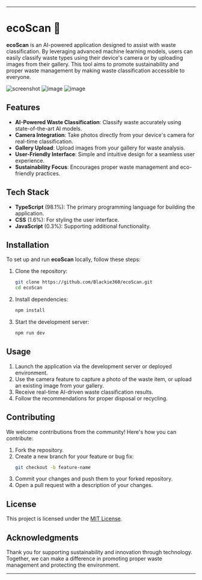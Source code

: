 
---

# ecoScan 🌱

**ecoScan** is an AI-powered application designed to assist with waste classification. By leveraging advanced machine learning models, users can easily classify waste types using their device's camera or by uploading images from their gallery. This tool aims to promote sustainability and proper waste management by making waste classification accessible to everyone.





![screenshot](https://github.com/user-attachments/assets/5ddc8ade-c793-4a31-b765-24ef75198c0f)  ![image](https://github.com/user-attachments/assets/f119cae8-b14e-47eb-9f78-ed02d7196df0)  ![image](https://github.com/user-attachments/assets/04d3cd01-f487-42d0-acaf-23c7906b9671)



## Features

- **AI-Powered Waste Classification**: Classify waste accurately using state-of-the-art AI models.
- **Camera Integration**: Take photos directly from your device's camera for real-time classification.
- **Gallery Upload**: Upload images from your gallery for waste analysis.
- **User-Friendly Interface**: Simple and intuitive design for a seamless user experience.
- **Sustainability Focus**: Encourages proper waste management and eco-friendly practices.

## Tech Stack

- **TypeScript** (98.1%): The primary programming language for building the application.
- **CSS** (1.6%): For styling the user interface.
- **JavaScript** (0.3%): Supporting additional functionality.

## Installation

To set up and run **ecoScan** locally, follow these steps:

1. Clone the repository:
   ```bash
   git clone https://github.com/Blackie360/ecoScan.git
   cd ecoScan
   ```

2. Install dependencies:
   ```bash
   npm install
   ```

3. Start the development server:
   ```bash
   npm run dev
   ```

## Usage

1. Launch the application via the development server or deployed environment.
2. Use the camera feature to capture a photo of the waste item, or upload an existing image from your gallery.
3. Receive real-time AI-driven waste classification results.
4. Follow the recommendations for proper disposal or recycling.

## Contributing

We welcome contributions from the community! Here's how you can contribute:

1. Fork the repository.
2. Create a new branch for your feature or bug fix:
   ```bash
   git checkout -b feature-name
   ```
3. Commit your changes and push them to your forked repository.
4. Open a pull request with a description of your changes.

## License

This project is licensed under the [MIT License](LICENSE).

## Acknowledgments

Thank you for supporting sustainability and innovation through technology. Together, we can make a difference in promoting proper waste management and protecting the environment.

---

